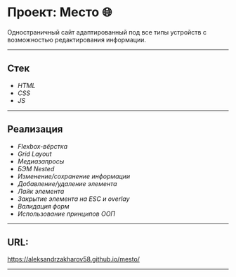 # **Проект: Место** :globe_with_meridians:

Одностраничный сайт адаптированный под все типы устройств с возможностью редактирования информации.

***

## Стек
- _HTML_
- _CSS_
- _JS_

***

## Реализация
- _Flexbox-вёрстка_
- _Grid Layout_
- _Медиазапросы_
- _БЭМ Nested_
- _Изменение/сохранение информации_
- _Добавление/удаление элемента_
- _Лайк элемента_
- _Закрытие элемента на ESC и overlay_
- _Валидация форм_
- _Использование принципов ООП_

***

## URL:

https://aleksandrzakharov58.github.io/mesto/

***
